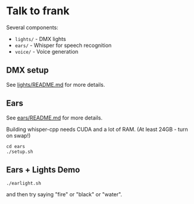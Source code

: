 # Talk to frank

Several components:

- `lights/` - DMX lights
- `ears/` - Whisper for speech recognition
- `voice/` - Voice generation

## DMX setup

See [lights/README.md](lights/README.md) for more details.


## Ears

See [ears/README.md](ears/README.md) for more details.

Building whisper-cpp needs CUDA and a lot of RAM.  (At least 24GB - turn on swap!)

```
cd ears
./setup.sh
```


## Ears + Lights Demo

```
./earlight.sh
```

and then try saying "fire" or "black" or "water".
